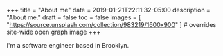 +++
title = "About me"
date = 2019-01-21T22:11:32-05:00
description = "About me."
draft = false
toc = false
images = [
  "https://source.unsplash.com/collection/983219/1600x900"
] # overrides site-wide open graph image
+++

I'm a software engineer based in Brooklyn.

